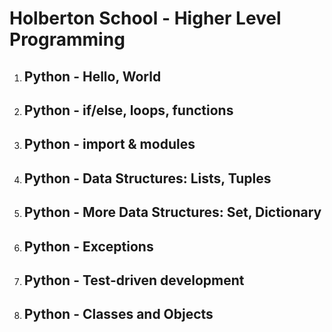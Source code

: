 # Holberton School - Higher Level Programming

1. ## Python - Hello, World

1. ## Python - if/else, loops, functions

1. ## Python - import & modules

1. ## Python - Data Structures: Lists, Tuples

1. ## Python - More Data Structures: Set, Dictionary

1. ## Python - Exceptions

1. ## Python - Test-driven development

1. ## Python - Classes and Objects